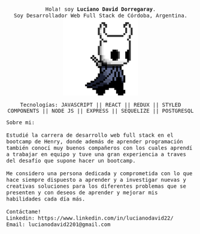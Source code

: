 <p align="center">
  <br>
  <samp>
    Hola! soy <b>Luciano David Dorregaray</b>.
    <br>Soy Desarrollador Web Full Stack de Córdoba, Argentina.<br>

</samp>

  <img src="https://raw.githubusercontent.com/TanZng/TanZng/master/assets/hollor_knight3.gif" width="200"/>

</p>

<samp align="center">
<p>
Tecnologías:
JAVASCRIPT || REACT || REDUX || STYLED COMPONENTS || NODE JS || EXPRESS || SEQUELIZE || POSTGRESQL
</p>

</samp>
<samp>
Sobre mi:
  <br>
 <br>Estudié la carrera de desarrollo web full stack en el bootcamp de Henry, donde además de aprender programación también conocí muy buenos compañeros con los cuales aprendí a trabajar en equipo y tuve una gran experiencia a traves del desafío que supone hacer un bootcamp.
  <br>
 <br>Me considero una persona dedicada y comprometida con lo que hace siempre dispuesto a aprender y a investigar nuevas y creativas soluciones para los diferentes problemas que se presenten y con deseos de aprender y mejorar mis habilidades cada día más.
  <br>
  <br>Contáctame!
  <br> Linkedin: https://www.linkedin.com/in/lucianodavid22/
  <br> Email: lucianodavid2201@gmail.com 
</samp>

